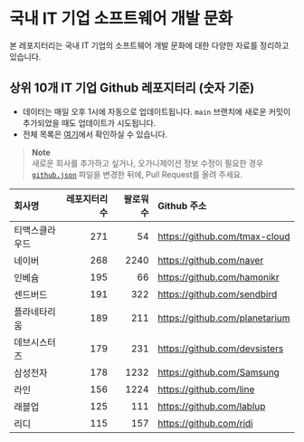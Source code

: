 # 국내 IT 기업 소프트웨어 개발 문화
본 레포지터리는 국내 IT 기업의 소프트웨어 개발 문화에 대한 다양한 자료를 정리하고 있습니다.

## 상위 10개 IT 기업 Github 레포지터리 (숫자 기준)

- 데이터는 매일 오후 1시에 자동으로 업데이트됩니다. `main` 브랜치에 새로운 커밋이 추가되었을 때도 업데이트가 시도됩니다.
- 전체 목록은 [여기](./github.md)에서 확인하실 수 있습니다.

> **Note**<br />
> 새로운 회사를 추가하고 싶거나, 오가니제이션 정보 수정이 필요한 경우 [`github.json`](./github.json) 파일을 변경한 뒤에, Pull Request를 올려 주세요.

<!-- MARKDOWN_TABLE(GITHUB): START -->

| **회사명** | **레포지터리 수** | **팔로워 수** | **Github 주소** |
|:---|---:|---:|:---|
| 티맥스클라우드 | 271 | 54 | https://github.com/tmax-cloud |
| 네이버 | 268 | 2240 | https://github.com/naver |
| 인베슘 | 195 | 66 | https://github.com/hamonikr |
| 센드버드 | 191 | 322 | https://github.com/sendbird |
| 플라네타리움 | 189 | 211 | https://github.com/planetarium |
| 데브시스터즈 | 179 | 231 | https://github.com/devsisters |
| 삼성전자 | 178 | 1232 | https://github.com/Samsung |
| 라인 | 156 | 1224 | https://github.com/line |
| 래블업 | 125 | 111 | https://github.com/lablup |
| 리디 | 115 | 157 | https://github.com/ridi |

<!-- MARKDOWN_TABLE(GITHUB): END -->
